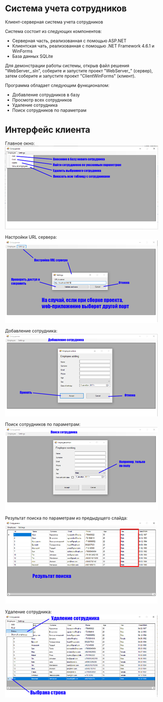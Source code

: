 # Система учета сотрудников
Клиент-серверная система учета сотрудников

Система состоит из следующих компонентов:
 - Серверная часть, реализованная с помощью ASP.NET
 - Клиентская чать, реализованная с помощью .NET Framework 4.6.1 и WinForms
 - База данных SQLite

Для демонстрации работы системы, открыв файл решения "WebServer_.sln", соберите и запустите проект "WebServer_" (сервер), затем соберите и запустите проект "ClientWinForms" (клиент).

Программа обладает следующим функционалом:
 - Добавление сотрудников в базу
 - Просмотр всех сотрудников
 - Удаление сотрудника
 - Поиск сотрудников по параметрам
 
# Интерфейс клиента
Главное окно:
![alt text](https://github.com/SLengo/employees_accounting_system/blob/master/images_for_manual/1.png?raw=true)

Настройки URL сервера:
![alt text](https://github.com/SLengo/employees_accounting_system/blob/master/images_for_manual/2.png?raw=true)

Добавление сотрудника:
![alt text](https://github.com/SLengo/employees_accounting_system/blob/master/images_for_manual/3.png?raw=true)

Поиск сотрудников по параметрам:
![alt text](https://github.com/SLengo/employees_accounting_system/blob/master/images_for_manual/4.png?raw=true)

Результат поиска по параметрам из предыдущего слайда:
![alt text](https://github.com/SLengo/employees_accounting_system/blob/master/images_for_manual/5.png?raw=true)

Удаление сотрудника:
![alt text](https://github.com/SLengo/employees_accounting_system/blob/master/images_for_manual/6.png?raw=true)
